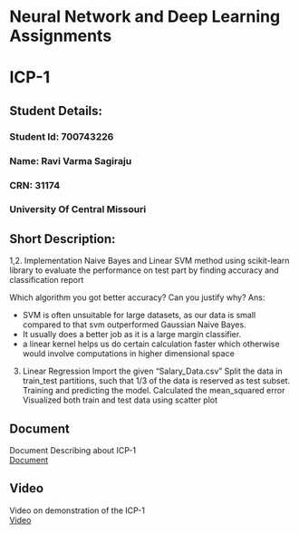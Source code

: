# Neural Network and Deep Learning Assignments

# ICP-1

## Student Details:
### Student Id: 700743226
### Name: Ravi Varma Sagiraju
### CRN: 31174
### University Of Central Missouri


## Short Description:
1,2. Implementation Naive Bayes and Linear SVM method using scikit-learn library to evaluate the performance on test part by finding accuracy and classification report

Which algorithm you got better accuracy? Can you justify why?
Ans:
* SVM is often unsuitable for large datasets, as our data is small compared to that svm outperformed Gaussian Naive Bayes.
* It usually does a better job as it is a large margin classifier.
* a linear kernel helps us do certain calculation faster which otherwise would involve computations in higher dimensional space

3. Linear Regression 
  Import the given “Salary_Data.csv”
  Split the data in train_test partitions, such that 1/3 of the data is reserved as test subset.
  Training and predicting the model.
  Calculated the mean_squared error
  Visualized both train and test data using scatter plot

## Document
Document Describing about ICP-1  
[Document](https://docs.google.com/document/d/1PXswEjI39qUvmDOJT1p9h8gjEpPKmUYM/edit?usp=sharing&ouid=101755515846615402538&rtpof=true&sd=true)

## Video
Video on demonstration of the ICP-1  
[Video](https://drive.google.com/file/d/12ZRbwRzVz1ZnRYRHvHuLi3FsrWqC1Al8/view?usp=drive_link)

